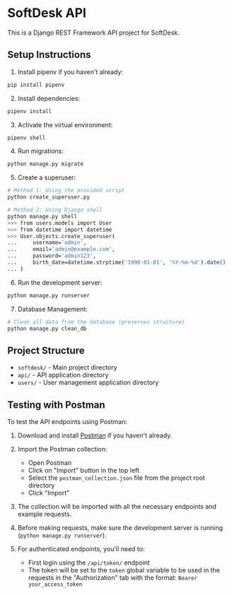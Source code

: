 # SoftDesk API

This is a Django REST Framework API project for SoftDesk.

## Setup Instructions

1. Install pipenv if you haven't already:
```bash
pip install pipenv
```

2. Install dependencies:
```bash
pipenv install
```

3. Activate the virtual environment:
```bash
pipenv shell
```

4. Run migrations:
```bash
python manage.py migrate
```

5. Create a superuser:
```bash
# Method 1: Using the provided script
python create_superuser.py

# Method 2: Using Django shell
python manage.py shell
>>> from users.models import User
>>> from datetime import datetime
>>> User.objects.create_superuser(
...     username='admin',
...     email='admin@example.com',
...     password='admin123',
...     birth_date=datetime.strptime('1990-01-01', '%Y-%m-%d').date()
... )
```

6. Run the development server:
```bash
python manage.py runserver
```

7. Database Management:
```bash
# Clean all data from the database (preserves structure)
python manage.py clean_db
```

## Project Structure

- `softdesk/` - Main project directory
- `api/` - API application directory
- `users/` - User management application directory


## Testing with Postman

To test the API endpoints using Postman:

1. Download and install [Postman](https://www.postman.com/downloads/) if you haven't already.

2. Import the Postman collection:
   - Open Postman
   - Click on "Import" button in the top left
   - Select the `postman_collection.json` file from the project root directory
   - Click "Import"

3. The collection will be imported with all the necessary endpoints and example requests.

4. Before making requests, make sure the development server is running (`python manage.py runserver`).

5. For authenticated endpoints, you'll need to:
   - First login using the `/api/token/` endpoint
   - The token will be set to the `token` global variable to be used in the requests in the "Authorization" tab with the format: `Bearer your_access_token` 